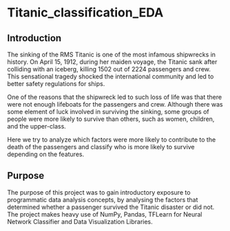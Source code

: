 # Titanic_classification_EDA
## Introduction
The sinking of the RMS Titanic is one of the most infamous shipwrecks in history. On April 15, 1912, during her maiden voyage, the Titanic sank after colliding with an iceberg, killing 1502 out of 2224 passengers and crew. This sensational tragedy shocked the international community and led to better safety regulations for ships.

One of the reasons that the shipwreck led to such loss of life was that there were not enough lifeboats for the passengers and crew. Although there was some element of luck involved in surviving the sinking, some groups of people were more likely to survive than others, such as women, children, and the upper-class.

Here we try to analyze which factors were more likely to contribute to the death of the passengers and classify who is more likely to survive depending on the features.

## Purpose
The purpose of this project was to gain introductory exposure to programmatic data analysis concepts, by analysing the factors that determined whether a passenger survived the Titanic disaster or did not. The project makes heavy use of NumPy, Pandas, TFLearn for Neural Network Classifier and Data Visualization Libraries.
